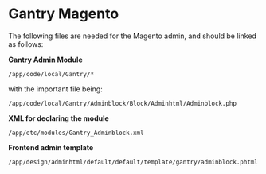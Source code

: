 Gantry Magento
============

The following files are needed for the Magento admin, and should be linked as follows:

**Gantry Admin Module**

	/app/code/local/Gantry/*
	
with the important file being:

	/app/code/local/Gantry/Adminblock/Block/Adminhtml/Adminblock.php
    
**XML for declaring the module**

	/app/etc/modules/Gantry_Adminblock.xml

**Frontend admin template**
	
	/app/design/adminhtml/default/default/template/gantry/adminblock.phtml